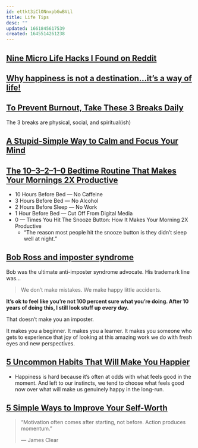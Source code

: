 ```yaml
---
id: ettkt3iClONnxpbGwBVLl
title: Life Tips
desc: ""
updated: 1661845617539
created: 1645514261238
---
```


## [Nine Micro Life Hacks I Found on Reddit](https://medium.com/mind-cafe/nine-micro-life-hacks-i-found-on-reddit-that-are-surprisingly-useful-6c74638798e6)

## [Why happiness is not a destination…it’s a way of life!](https://www.roystonguest.com/blog/why-happiness-is-not-a-destinationits-a-way-of-life/)

## [To Prevent Burnout, Take These 3 Breaks Daily](https://forge.medium.com/the-3-breaks-you-need-to-take-every-day-44b84e062086)

The 3 breaks are physical, social, and spiritual(ish)

## [A Stupid-Simple Way to Calm and Focus Your Mind](https://robertroybritt.medium.com/a-stupid-simple-way-to-calm-and-focus-your-mind-9b55296a1901)

## [The 10–3–2–1–0 Bedtime Routine That Makes Your Mornings 2X Productive](https://betterhumans.pub/the-10-3-2-1-0-bedtime-routine-that-makes-your-mornings-2x-productive-b0da1bce7234)

- 10 Hours Before Bed — No Caffeine
- 3 Hours Before Bed — No Alcohol
- 2 Hours Before Sleep — No Work
- 1 Hour Before Bed — Cut Off From Digital Media
- 0 — Times You Hit The Snooze Button: How It Makes Your Morning 2X Productive
  - “The reason most people hit the snooze button is they didn’t sleep well at night.”

## [Bob Ross and imposter syndrome](https://gomakethings.com/bob-ross-and-imposter-syndrome/)

Bob was the ultimate anti-imposter syndrome advocate. His trademark line was…

> We don’t make mistakes. We make happy little accidents.

**It’s ok to feel like you’re not 100 percent sure what you’re doing. After 10 years of doing this, I still look stuff up every day.**

That doesn’t make you an imposter.

It makes you a beginner. It makes you a learner. It makes you someone who gets to experience that joy of looking at this amazing work we do with fresh eyes and new perspectives.

## [5 Uncommon Habits That Will Make You Happier](https://nickwignall.medium.com/5-uncommon-habits-that-will-make-you-happier-a3499cc31479)

- Happiness is hard because it’s often at odds with what feels good in the moment. And left to our instincts, we tend to choose what feels good now over what will make us genuinely happy in the long-run.

## [5 Simple Ways to Improve Your Self-Worth](https://nickwignall.medium.com/5-simple-ways-to-improve-your-self-worth-ae2dbb7b2303)

> “Motivation often comes after starting, not before. Action produces momentum.”
>
> — James Clear
